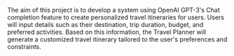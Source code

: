 The aim of this project is to develop a system using OpenAI GPT-3's Chat completion feature to create personalized travel itineraries for users. Users will input details such as their destination, trip duration, budget, and preferred activities. Based on this information, the Travel Planner will generate a customized travel itinerary tailored to the user's preferences and constraints.